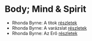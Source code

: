 # Body; Mind & Spirit

- Rhonda Byrne: A titok [részletek](../_details/Rhonda%20Byrne.md#id_647)
- Rhonda Byrne: A varázslat [részletek](../_details/Rhonda%20Byrne.md#id_286)
- Rhonda Byrne: Az Erő [részletek](../_details/Rhonda%20Byrne.md#id_281)
